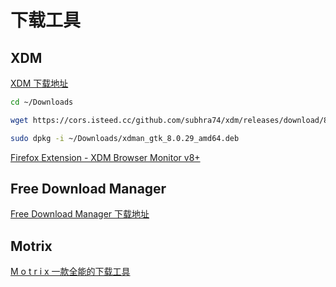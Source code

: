 # 下载工具

## XDM

[XDM 下载地址](https://github.com/subhra74/xdm/releases)

```Bash
cd ~/Downloads

wget https://cors.isteed.cc/github.com/subhra74/xdm/releases/download/8.0.29/xdman_gtk_8.0.29_amd64.deb

sudo dpkg -i ~/Downloads/xdman_gtk_8.0.29_amd64.deb
```

[Firefox Extension - XDM Browser Monitor v8+](https://addons.mozilla.org/en-US/firefox/addon/xdm-browser-monitor-v8/)

## Free Download Manager


[Free Download Manager 下载地址](https://www.freedownloadmanager.org/zh/)


## Motrix

[M o t r i x 一款全能的下载工具 ](https://motrix.app/zh-CN/)
